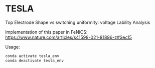 # TESLA
Top Electrode Shape vs switching uniformity: voltage Lability Analysis

Implementation of this paper in FeNiCS:
https://www.nature.com/articles/s41598-021-81896-z#Sec15

Usage:
```bash
conda activate tesla_env
conda deactivate tesla_env
```
